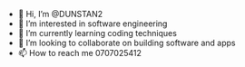 - 👋 Hi, I’m @DUNSTAN2
- 👀 I’m interested in software engineering 
- 🌱 I’m currently learning coding techniques 
- 💞️ I’m looking to collaborate on building software and apps
- 📫 How to reach me 0707025412

<!---
DUNSTAN2/DUNSTAN2 is a ✨ special ✨ repository because its `README.md` (this file) appears on your GitHub profile.
You can click the Preview link to take a look at your changes.
--->

